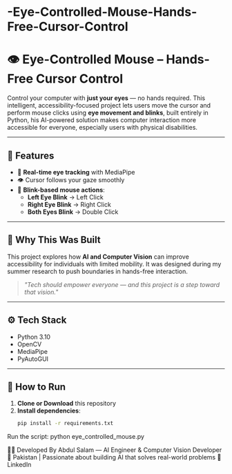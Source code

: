# -Eye-Controlled-Mouse-Hands-Free-Cursor-Control
# 👁️ Eye-Controlled Mouse – Hands-Free Cursor Control  

Control your computer with **just your eyes** — no hands required. This intelligent, accessibility-focused project lets users move the cursor and perform mouse clicks using **eye movement and blinks**, built entirely in Python,
his AI-powered solution makes computer interaction more accessible for everyone, especially users with physical disabilities.

---

## 🚀 Features
- 🎯 **Real-time eye tracking** with MediaPipe  
- 👁️ Cursor follows your gaze smoothly  
- 👋 **Blink-based mouse actions**:  
  - **Left Eye Blink** → Left Click  
  - **Right Eye Blink** → Right Click  
  - **Both Eyes Blink** → Double Click  

---

## 🧠 Why This Was Built
This project explores how **AI and Computer Vision** can improve accessibility for individuals with limited mobility. It was designed during my summer research to push boundaries in hands-free interaction.

> *"Tech should empower everyone — and this project is a step toward that vision."*

---

## ⚙️ Tech Stack
- Python 3.10  
- OpenCV  
- MediaPipe  
- PyAutoGUI  

---

## 📂 How to Run
1. **Clone or Download** this repository  
2. **Install dependencies**:
   ```bash
   pip install -r requirements.txt
Run the script:
python eye_controlled_mouse.py

👨‍💻 Developed By
Abdul Salam — AI Engineer & Computer Vision Developer
📍 Pakistan | Passionate about building AI that solves real-world problems
🔗 LinkedIn

